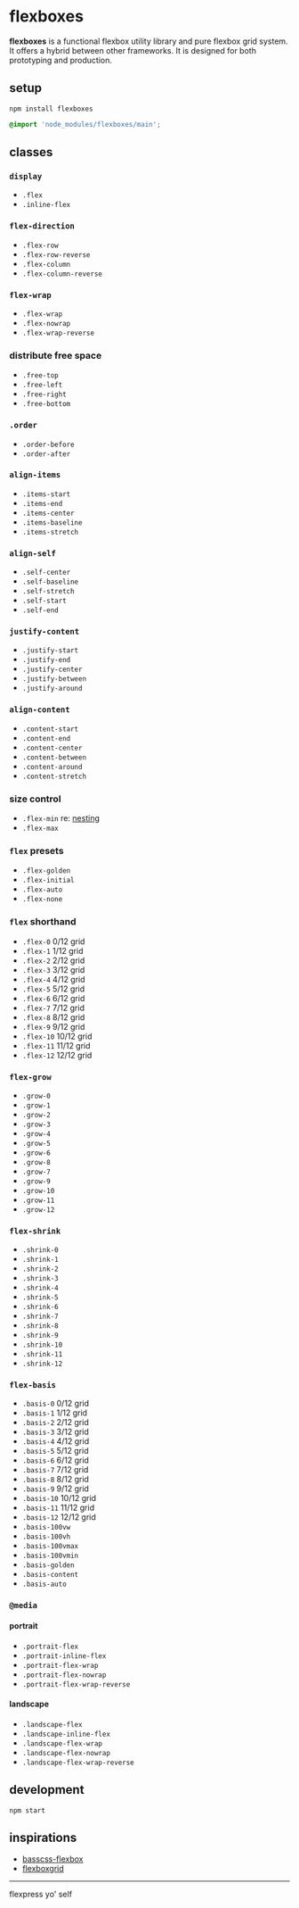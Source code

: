 # flexboxes
<b>flexboxes</b> is a functional flexbox utility library and pure flexbox grid system. It offers a hybrid between other frameworks. It is designed for both prototyping and production.

## setup

```
npm install flexboxes
```

```css
@import 'node_modules/flexboxes/main';
```

## classes

### `display`
- `.flex`
- `.inline-flex`

### `flex-direction`
- `.flex-row`
- `.flex-row-reverse`
- `.flex-column`
- `.flex-column-reverse`

### `flex-wrap`
- `.flex-wrap`
- `.flex-nowrap`
- `.flex-wrap-reverse`

### distribute free space
- `.free-top`
- `.free-left`
- `.free-right`
- `.free-bottom`

### `.order`
- `.order-before`
- `.order-after`

### `align-items`
- `.items-start`
- `.items-end`
- `.items-center`
- `.items-baseline`
- `.items-stretch`

### `align-self`
- `.self-center`
- `.self-baseline`
- `.self-stretch`
- `.self-start`
- `.self-end`

### `justify-content`
- `.justify-start`
- `.justify-end`
- `.justify-center`
- `.justify-between`
- `.justify-around`

### `align-content`
- `.content-start`
- `.content-end`
- `.content-center`
- `.content-between`
- `.content-around`
- `.content-stretch`

### size control
- `.flex-min` re: [nesting](https://goo.gl/3IZRMt)
- `.flex-max`

### `flex` presets
- `.flex-golden`
- `.flex-initial`
- `.flex-auto`
- `.flex-none`

### `flex` shorthand
- `.flex-0` 0/12 grid
- `.flex-1` 1/12 grid
- `.flex-2` 2/12 grid
- `.flex-3` 3/12 grid
- `.flex-4` 4/12 grid
- `.flex-5` 5/12 grid
- `.flex-6` 6/12 grid
- `.flex-7` 7/12 grid
- `.flex-8` 8/12 grid
- `.flex-9` 9/12 grid
- `.flex-10` 10/12 grid
- `.flex-11` 11/12 grid
- `.flex-12` 12/12 grid

### `flex-grow`
- `.grow-0`
- `.grow-1`
- `.grow-2`
- `.grow-3`
- `.grow-4`
- `.grow-5`
- `.grow-6`
- `.grow-8`
- `.grow-7`
- `.grow-9`
- `.grow-10`
- `.grow-11`
- `.grow-12`

### `flex-shrink`
- `.shrink-0`
- `.shrink-1`
- `.shrink-2`
- `.shrink-3`
- `.shrink-4`
- `.shrink-5`
- `.shrink-6`
- `.shrink-7`
- `.shrink-8`
- `.shrink-9`
- `.shrink-10`
- `.shrink-11`
- `.shrink-12`

### `flex-basis`
- `.basis-0` 0/12 grid
- `.basis-1` 1/12 grid
- `.basis-2` 2/12 grid
- `.basis-3` 3/12 grid
- `.basis-4` 4/12 grid
- `.basis-5` 5/12 grid
- `.basis-6` 6/12 grid
- `.basis-7` 7/12 grid
- `.basis-8` 8/12 grid
- `.basis-9` 9/12 grid
- `.basis-10` 10/12 grid
- `.basis-11` 11/12 grid
- `.basis-12` 12/12 grid
- `.basis-100vw`
- `.basis-100vh`
- `.basis-100vmax`
- `.basis-100vmin`
- `.basis-golden`
- `.basis-content`
- `.basis-auto`

### `@media`

#### portrait

- `.portrait-flex`
- `.portrait-inline-flex`
- `.portrait-flex-wrap`
- `.portrait-flex-nowrap`
- `.portrait-flex-wrap-reverse`

#### landscape

- `.landscape-flex`
- `.landscape-inline-flex`
- `.landscape-flex-wrap`
- `.landscape-flex-nowrap`
- `.landscape-flex-wrap-reverse`

## development

```
npm start
```

## inspirations

- [basscss-flexbox](https://www.npmjs.com/package/basscss-flexbox)
- [flexboxgrid](https://www.npmjs.com/package/flexboxgrid)

* * *

flexpress yo' self
